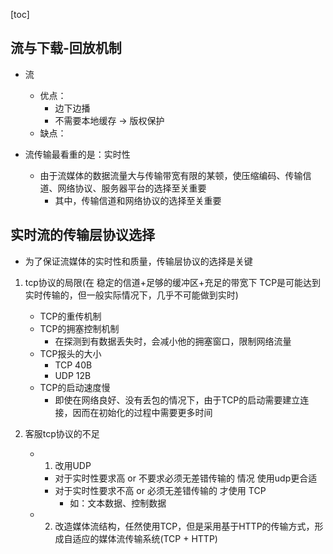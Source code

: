 [toc]

## 流与下载-回放机制
- 流
	- 优点：
		- 边下边播
		- 不需要本地缓存 -> 版权保护
	- 缺点：



- 流传输最看重的是：实时性
	- 由于流媒体的数据流量大与传输带宽有限的某顿，使压缩编码、传输信道、网络协议、服务器平台的选择至关重要
		- 其中，传输信道和网络协议的选择至关重要

## 实时流的传输层协议选择

- 为了保证流媒体的实时性和质量，传输层协议的选择是关键

1. tcp协议的局限(在 稳定的信道+足够的缓冲区+充足的带宽下 TCP是可能达到实时传输的，但一般实际情况下，几乎不可能做到实时)
	- TCP的重传机制
	- TCP的拥塞控制机制
		- 在探测到有数据丢失时，会减小他的拥塞窗口，限制网络流量
	- TCP报头的大小
		- TCP 40B
		- UDP 12B
	- TCP的启动速度慢
		- 即使在网络良好、没有丢包的情况下，由于TCP的启动需要建立连接，因而在初始化的过程中需要更多时间 


2. 客服tcp协议的不足
	- 1. 改用UDP
		- 对于实时性要求高 or 不要求必须无差错传输的 情况 使用udp更合适
		- 对于实时性要求不高 or 必须无差错传输的 才使用 TCP
			- 如：文本数据、控制数据
	- 2. 改造媒体流结构，任然使用TCP，但是采用基于HTTP的传输方式，形成自适应的媒体流传输系统(TCP + HTTP)



## 

